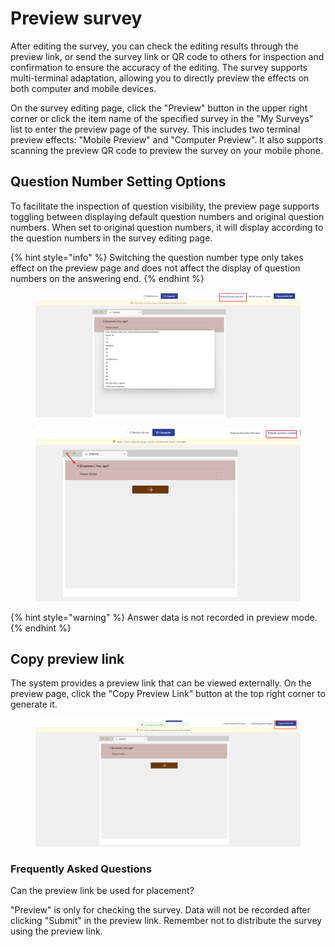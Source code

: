 # Preview survey

After editing the survey, you can check the editing results through the preview link, or send the survey link or QR code to others for inspection and confirmation to ensure the accuracy of the editing. The survey supports multi-terminal adaptation, allowing you to directly preview the effects on both computer and mobile devices.

On the survey editing page, click the "Preview" button in the upper right corner or click the item name of the specified survey in the "My Surveys" list to enter the preview page of the survey. This includes two terminal preview effects: "Mobile Preview" and "Computer Preview". It also supports scanning the preview QR code to preview the survey on your mobile phone.

## Question Number Setting Options

To facilitate the inspection of question visibility, the preview page supports toggling between displaying default question numbers and original question numbers. When set to original question numbers, it will display according to the question numbers in the survey editing page.

{% hint style="info" %}
Switching the question number type only takes effect on the preview page and does not affect the display of question numbers on the answering end.
{% endhint %}

<figure><img src="../../.gitbook/assets/image (24) (1) (1) (1).png" alt=""><figcaption></figcaption></figure>

<figure><img src="../../.gitbook/assets/image (25) (1) (1) (1).png" alt=""><figcaption></figcaption></figure>

{% hint style="warning" %}
Answer data is not recorded in preview mode.
{% endhint %}

## Copy preview link

The system provides a preview link that can be viewed externally. On the preview page, click the "Copy Preview Link" button at the top right corner to generate it.

<figure><img src="../../.gitbook/assets/image (26) (1) (1).png" alt=""><figcaption></figcaption></figure>

### Frequently Asked Questions

Can the preview link be used for placement?

"Preview" is only for checking the survey. Data will not be recorded after clicking "Submit" in the preview link. Remember not to distribute the survey using the preview link.
